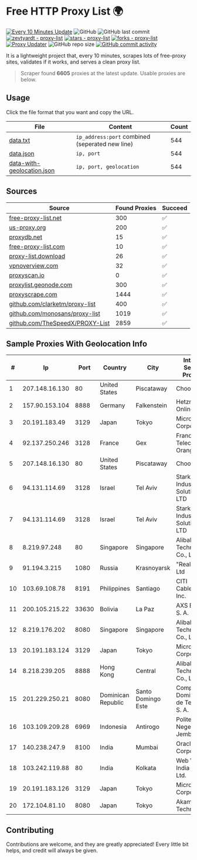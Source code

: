 
# Free HTTP Proxy List 🌍

[![Every 10 Minutes Update](https://github.com/mertguvencli/http-proxy-list/actions/workflows/main.yml/badge.svg?branch=main)](https://github.com/mertguvencli/http-proxy-list/actions/workflows/main.yml)
![GitHub](https://img.shields.io/github/license/mertguvencli/http-proxy-list)
![GitHub last commit](https://img.shields.io/github/last-commit/mertguvencli/http-proxy-list)
[![zevtyardt - proxy-list](https://img.shields.io/static/v1?label=zevtyardt&message=proxy-list&color=blue&logo=github)](https://github.com/zevtyardt/proxy-list "Go to GitHub repo")
[![stars - proxy-list](https://img.shields.io/github/stars/zevtyardt/proxy-list?style=social)](https://github.com/zevtyardt/proxy-list)
[![forks - proxy-list](https://img.shields.io/github/forks/zevtyardt/proxy-list?style=social)](https://github.com/zevtyardt/proxy-list)
[![Proxy Updater](https://github.com/zevtyardt/proxy-list/workflows/Proxy%20Updater/badge.svg)](https://github.com/zevtyardt/proxy-list/actions?query=workflow:"Proxy+Updater")
![GitHub repo size](https://img.shields.io/github/repo-size/zevtyardt/proxy-list)
[![GitHub commit activity](https://img.shields.io/github/commit-activity/m/zevtyardt/proxy-list?logo=commits)](https://github.com/zevtyardt/proxy-list/commits/main)

It is a lightweight project that, every 10 minutes, scrapes lots of free-proxy sites, validates if it works, and serves a clean proxy list.

> Scraper found **6605** proxies at the latest update. Usable proxies are below.

## Usage

Click the file format that you want and copy the URL.

|File|Content|Count|
|----|-------|-----|
|[data.txt](https://raw.githubusercontent.com/mertguvencli/http-proxy-list/main/proxy-list/data.txt)|`ip_address:port` combined (seperated new line)|544|
|[data.json](https://raw.githubusercontent.com/mertguvencli/http-proxy-list/main/proxy-list/data.json)|`ip, port`|544|
|[data-with-geolocation.json](https://raw.githubusercontent.com/mertguvencli/http-proxy-list/main/proxy-list/data-with-geolocation.json)|`ip, port, geolocation`|544|

## Sources

|Source|Found Proxies|Succeed|
|------|-------------|-------|
|[free-proxy-list.net](https://free-proxy-list.net)|300|✅|
|[us-proxy.org](https://www.us-proxy.org)|200|✅|
|[proxydb.net](http://proxydb.net)|15|✅|
|[free-proxy-list.com](https://free-proxy-list.com/?page=&port=&type%5B%5D=http&type%5B%5D=https&up_time=0&search=Search)|10|✅|
|[proxy-list.download](https://www.proxy-list.download/HTTP)|26|✅|
|[vpnoverview.com](https://vpnoverview.com/privacy/anonymous-browsing/free-proxy-servers)|32|✅|
|[proxyscan.io](https://www.proxyscan.io)|0|✅|
|[proxylist.geonode.com](https://proxylist.geonode.com/api/proxy-list?limit=300&page=1&sort_by=lastChecked&sort_type=desc&protocols=http,https)|300|✅|
|[proxyscrape.com](https://api.proxyscrape.com/v2/?request=displayproxies&protocol=http&timeout=10000&country=all&ssl=all&anonymity=all)|1444|✅|
|[github.com/clarketm/proxy-list](https://raw.githubusercontent.com/clarketm/proxy-list/master/proxy-list-raw.txt)|400|✅|
|[github.com/monosans/proxy-list](https://raw.githubusercontent.com/monosans/proxy-list/main/proxies/http.txt)|1019|✅|
|[github.com/TheSpeedX/PROXY-List](https://raw.githubusercontent.com/TheSpeedX/PROXY-List/master/http.txt)|2859|✅|


## Sample Proxies With Geolocation Info

|#|Ip|Port|Country|City|Internet Service Provider|
|-|--|----|-------|----|-------------------------|
|1|207.148.16.130|80|United States|Piscataway|Choopa|
|2|157.90.153.104|8888|Germany|Falkenstein|Hetzner Online GmbH|
|3|20.191.183.49|3129|Japan|Tokyo|Microsoft Corporation|
|4|92.137.250.246|3128|France|Gex|France Telecom Orange|
|5|207.148.16.130|80|United States|Piscataway|Choopa|
|6|94.131.114.69|3128|Israel|Tel Aviv|Stark Industries Solutions LTD|
|7|94.131.114.69|3128|Israel|Tel Aviv|Stark Industries Solutions LTD|
|8|8.219.97.248|80|Singapore|Singapore|Alibaba (US) Technology Co., Ltd.|
|9|91.194.3.215|1080|Russia|Krasnoyarsk|"RealHost" Ltd|
|10|103.69.108.78|8191|Philippines|Santiago|CITI Cableworld Inc.|
|11|200.105.215.22|33630|Bolivia|La Paz|AXS Bolivia S. A.|
|12|8.219.176.202|8080|Singapore|Singapore|Alibaba (US) Technology Co., Ltd.|
|13|20.191.183.124|3129|Japan|Tokyo|Microsoft Corporation|
|14|8.218.239.205|8888|Hong Kong|Central|Alibaba (US) Technology Co., Ltd.|
|15|201.229.250.21|8080|Dominican Republic|Santo Domingo Este|Compañía Dominicana de Teléfonos S. A.|
|16|103.109.209.28|6969|Indonesia|Antirogo|Politeknik Negeri Jember|
|17|140.238.247.9|8100|India|Mumbai|Oracle Corporation|
|18|103.242.119.88|80|India|Kolkata|Web Werks India Pvt. Ltd.|
|19|20.191.183.126|3129|Japan|Tokyo|Microsoft Corporation|
|20|172.104.81.10|8080|Japan|Tokyo|Akamai Technologies|



## Contributing

Contributions are welcome, and they are greatly appreciated! Every
little bit helps, and credit will always be given.

